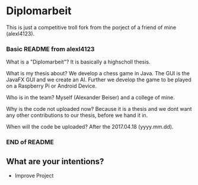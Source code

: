 # Diplomarbeit

This is just a competitive troll fork from the porject of a friend of mine (alexl4123).

### Basic README from alexl4123
What is a "Diplomarbeit"?
It is basically a highscholl thesis.

What is my thesis about?
We develop a chess game in Java.
The GUI is the JavaFX GUI and we create an AI.
Further we develop the game to be played on a Raspberry Pi or Android Device.

Who is in the team?
Myself (Alexander Beiser) and a college of mine.

Why is the code not uploaded now?
Because it is a thesis and we dont want any other contributions to our thesis,
before we hand it in.


When will the code be uploaded?
After the 2017.04.18 (yyyy.mm.dd).

### END of README



## What are your intentions?

 * Improve Project
